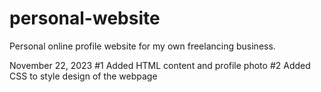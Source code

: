 # personal-website
Personal online profile website for my own freelancing business.

November 22, 2023
#1 Added HTML content and profile photo
#2 Added CSS to style design of the webpage